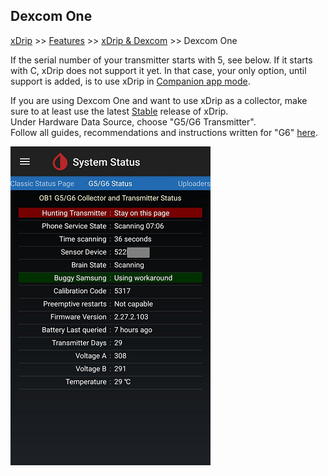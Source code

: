 ## Dexcom One  
[xDrip](../README.md) >> [Features](./Features_page) >> [xDrip & Dexcom](./Dexcom_page) >> Dexcom One  

If the serial number of your transmitter starts with 5, see below. If it starts with C, xDrip does not support it yet. In that case, your only option, until support is added, is to use xDrip in [Companion app mode](./Follow/CompanionApp.md).  
  
If you are using Dexcom One and want to use xDrip as a collector, make sure to at least use the latest [Stable](./Updates.md) release of xDrip.  
Under Hardware Data Source, choose "G5/G6 Transmitter".  
Follow all guides, recommendations and instructions written for "G6" [here](./Dexcom_page).  
  
![](./images/dex-one-statuspg.png)    
